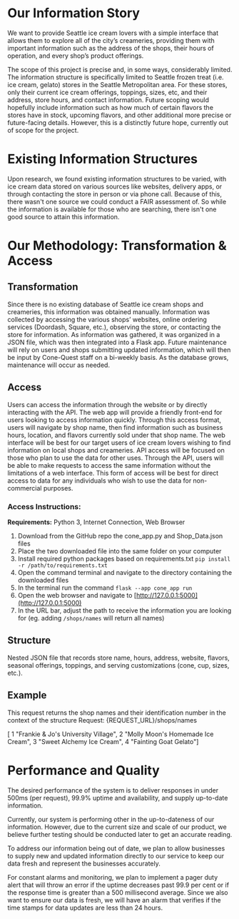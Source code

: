 # Our Information Story
We want to provide Seattle ice cream lovers with a simple interface that allows them to explore all of the city’s creameries, providing them with important information such as the address of the shops, their hours of operation, and every shop’s product offerings.

The scope of this project is precise and, in some ways, considerably limited. The information structure is specifically limited to Seattle frozen treat (i.e. ice cream, gelato) stores in the Seattle Metropolitan area. For these stores, only their current ice cream offerings, toppings, sizes, etc, and their address, store hours, and contact information. Future scoping would hopefully include information such as how much of certain flavors the stores have in stock, upcoming flavors, and other additional more precise or future-facing details. However, this is a distinctly future hope, currently out of scope for the project.

# Existing Information Structures

Upon research, we found existing information structures to be varied, with ice cream data stored on various sources like websites, delivery apps, or through contacting the store in person or via phone call. Because of this, there wasn't one source we could conduct a FAIR assessment of. So while the information is available for those who are searching, there isn't one good source to attain this information.

# Our Methodology: Transformation & Access
## Transformation
Since there is no existing database of Seattle ice cream shops and creameries, this
information was obtained manually. Information was collected by accessing the 
various shops’ websites, online ordering services (Doordash, Square, etc.), 
observing the store, or contacting the store for information. As information was 
gathered, it was organized in a JSON file, which was then integrated into a Flask 
app. Future maintenance will rely on users and shops submitting updated 
information, which will then be input by Cone-Quest staff on a bi-weekly basis. As 
the database grows, maintenance will occur as needed.

## Access
Users can access the information through the website or by directly interacting 
with the API. The web app will provide a friendly front-end for users looking to 
access information quickly. Through this access format, users will navigate by shop
name, then find information such as business hours, location, and flavors currently
sold under that shop name. The web interface will be best for our target users of 
ice cream lovers wishing to find information on local shops and creameries. API 
access will be focused on those who plan to use the data for other uses. Through 
the API, users will be able to make requests to access the same information without
the limitations of a web interface. This form of access will be best for direct 
access to data for any individuals who wish to use the data for non-commercial 
purposes.

### Access Instructions:

**Requirements:** Python 3, Internet Connection, Web Browser

1. Download from the GitHub repo the cone_app.py and Shop_Data.json files
2. Place the two downloaded file into the same folder on your computer
3. Install required python packages based on requirements.txt `pip install -r /path/to/requirements.txt`
4. Open the command terminal and navigate to the directory containing the downloaded files
5. In the terminal run the command `flask --app cone_app run`
6. Open the web browser and navigate to [http://127.0.0.1:5000](http://127.0.0.1:5000)
7. In the URL bar, adjust the path to receive the information you are looking for (eg. adding `/shops/names` will return all names)

## Structure
Nested JSON file that records store name, hours, address, website, flavors, 
seasonal offerings, toppings, and serving customizations (cone, cup, sizes, etc.).

## Example
This request returns the shop names and their identification number in the context of the structure
Request: {REQUEST_URL}/shops/names

[ 1 "Frankie & Jo's University Village", 2 "Molly Moon's Homemade Ice Cream", 3 "Sweet 
Alchemy Ice Cream", 4 "Fainting Goat Gelato"]

# Performance and Quality

The desired performance of the system is to deliver responses in under 500ms (per request), 99.9% uptime and availability, and supply up-to-date information.

Currently, our system is performing other in the up-to-dateness of our information. However, due to the current size and scale of our product, we believe further testing should be conducted later to get an accurate reading.

To address our information being out of date, we plan to allow businesses to supply new and updated information directly to our service to keep our data fresh and represent the businesses accurately.

For constant alarms and monitoring, we plan to implement a pager duty alert that will throw an error if the uptime decreases past 99.9 per cent or if the response time is greater than a 500 millisecond average. Since we also want to ensure our data is fresh, we will have an alarm that verifies if the time stamps for data updates are less than 24 hours.


